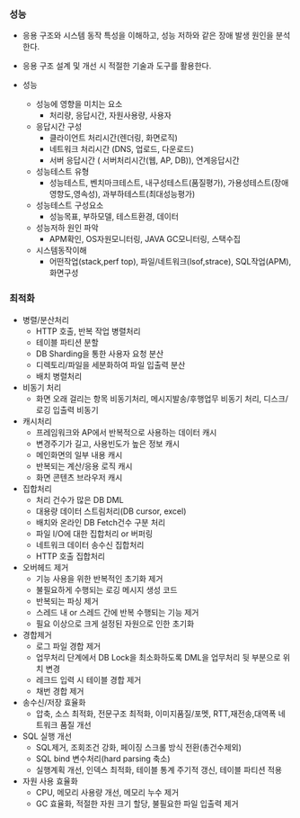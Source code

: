 ### 성능
- 응용 구조와 시스템 동작 특성을 이해하고, 성능 저하와 같은 장애 발생 원인을 분석 한다.
- 응용 구조 설계 및 개선 시 적절한 기술과 도구를 활용한다.

- 성능
  - 성능에 영향을 미치는 요소
    - 처리량, 응답시간, 자원사용량, 사용자
  - 응답시간 구성
    - 클라이언트 처리시간(렌더링, 화면로직) 
	- 네트워크 처리시간 (DNS, 업로드, 다운로드)
	- 서버 응답시간 ( 서버처리시간(웹, AP, DB)), 연계응답시간
  - 성능테스트 유형
    - 성능테스트, 벤치마크테스트, 내구성테스트(품질평가), 가용성테스트(장애영향도,영속성), 과부하테스트(최대성능평가)
  - 성능테스트 구성요소
    - 성능목표, 부하모델, 테스트환경, 데이터
  - 성능저하 원인 파악
    - APM확인, OS자원모니터링, JAVA GC모니터링, 스택수집
  - 시스템동작이해
    - 어떤작업(stack,perf top), 파일/네트워크(lsof,strace), SQL작업(APM), 화면구성	

### 최적화
- 병렬/분산처리
  - HTTP 호출, 반복 작업 병렬처리
  - 테이블 파티션 분할
  - DB Sharding을 통한 사용자 요청 분산
  - 디렉토리/파일을 세분화하여 파일 입출력 분산
  - 배치 병렬처리
- 비동기 처리
  - 화면 오래 걸리는 항목 비동기처리, 메시지발송/후행업무 비동기 처리, 디스크/로깅 입출력 비동기
- 캐시처리
  - 프레임워크와 AP에서 반복적으로 사용하는 데이터 캐시
  - 변경주기가 길고, 사용빈도가 높은 정보 캐시
  - 메인화면의 일부 내용 캐시
  - 반복되는 계산/응용 로직 캐시
  - 화면 콘텐츠 브라우저 캐시
- 집합처리
  - 처리 건수가 많은 DB DML 
  - 대용량 데이터 스트림처리(DB cursor, excel)
  - 배치와 온라인 DB Fetch건수 구분 처리
  - 파일 I/O에 대한 집합처리 or 버퍼링
  - 네트워크 데이터 송수신 집합처리
  - HTTP 호출 집합처리
- 오버헤드 제거
  - 기능 사용을 위한 반복적인 초기화 제거
  - 불필요하게 수행되는 로깅 메시지 생성 코드
  - 반복되는 파싱 제거
  - 스레드 내 or 스레드 간에 반복 수행되는 기능 제거
  - 필요 이상으로 크게 설정된 자원으로 인한 초기화
- 경합제거
  - 로그 파일 경합 제거
  - 업무처리 단계에서 DB Lock을 최소화하도록 DML을 업무처리 뒷 부분으로 위치 변경
  - 레크드 입력 시 테이블 경합 제거
  - 채번 경합 제거
- 송수신/저장 효율화
  - 압축, 소스 최적화, 전문구조 최적화, 이미지품질/포멧, RTT,재전송,대역폭 네트워크 품질 개선
- SQL 실행 개선
  - SQL제거, 조회조건 강화, 페이징 스크롤 방식 전환(총건수제외)
  - SQL bind 변수처리(hard parsing 축소)
  - 실행계획 개선, 인덱스 최적화, 테이블 통계 주기적 갱신, 테이블 파티션 적용
- 자원 사용 효율화
  - CPU, 메모리 사용량 개선, 메모리 누수 제거
  - GC 효율화, 적절한 자원 크기 할당, 불필요한 파일 입출력 제거
  







